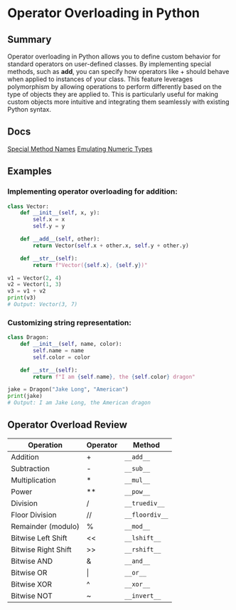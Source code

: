 # Operator Overloading in Python

## Summary

Operator overloading in Python allows you to define custom behavior for standard operators on user-defined classes. By implementing special methods, such as __add__, you can specify how operators like + should behave when applied to instances of your class. This feature leverages polymorphism by allowing operations to perform differently based on the type of objects they are applied to. This is particularly useful for making custom objects more intuitive and integrating them seamlessly with existing Python syntax.

## Docs

[Special Method Names](https://docs.python.org/3/reference/datamodel.html#special-method-names)
[Emulating Numeric Types](https://docs.python.org/3/reference/datamodel.html#emulating-numeric-types)

## Examples

### Implementing operator overloading for addition:
```python
class Vector:
    def __init__(self, x, y):
        self.x = x
        self.y = y

    def __add__(self, other):
        return Vector(self.x + other.x, self.y + other.y)

    def __str__(self):
        return f"Vector({self.x}, {self.y})"

v1 = Vector(2, 4)
v2 = Vector(1, 3)
v3 = v1 + v2
print(v3)
# Output: Vector(3, 7)
```
### Customizing string representation:
```py
class Dragon:
    def __init__(self, name, color):
        self.name = name
        self.color = color

    def __str__(self):
        return f"I am {self.name}, the {self.color} dragon"

jake = Dragon("Jake Long", "American")
print(jake)
# Output: I am Jake Long, the American dragon
```

## Operator Overload Review

| Operation             | Operator | Method         |
|-----------------------|----------|----------------|
| Addition              | +        | `__add__`      |
| Subtraction           | -        | `__sub__`      |
| Multiplication        | *        | `__mul__`      |
| Power                 | **       | `__pow__`      |
| Division              | /        | `__truediv__`  |
| Floor Division        | //       | `__floordiv__` |
| Remainder (modulo)    | %        | `__mod__`      |
| Bitwise Left Shift    | <<       | `__lshift__`   |
| Bitwise Right Shift   | >>       | `__rshift__`   |
| Bitwise AND           | &        | `__and__`      |
| Bitwise OR            | \|       | `__or__`       |
| Bitwise XOR           | ^        | `__xor__`      |
| Bitwise NOT           | ~        | `__invert__`   |
